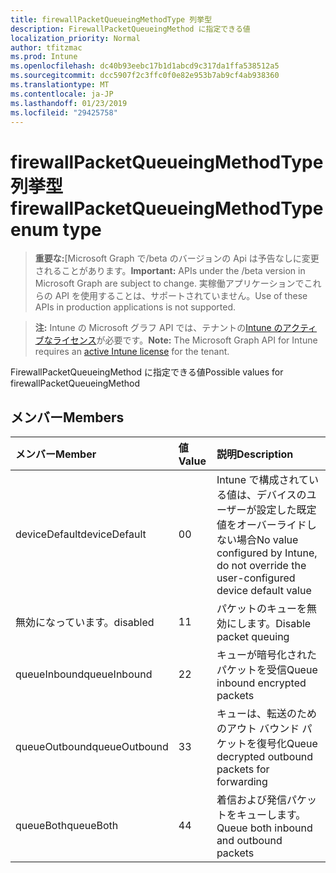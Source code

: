```yaml
---
title: firewallPacketQueueingMethodType 列挙型
description: FirewallPacketQueueingMethod に指定できる値
localization_priority: Normal
author: tfitzmac
ms.prod: Intune
ms.openlocfilehash: dc40b93eebc17b1d1abcd9c317da1ffa538512a5
ms.sourcegitcommit: dcc5907f2c3ffc0f0e82e953b7ab9cf4ab938360
ms.translationtype: MT
ms.contentlocale: ja-JP
ms.lasthandoff: 01/23/2019
ms.locfileid: "29425758"
---
```

# <a name="firewallpacketqueueingmethodtype-enum-type"></a><span data-ttu-id="ec103-103">firewallPacketQueueingMethodType 列挙型</span><span class="sxs-lookup"><span data-stu-id="ec103-103">firewallPacketQueueingMethodType enum type</span></span>

> <span data-ttu-id="ec103-104">**重要な:**[Microsoft Graph で/beta のバージョンの Api は予告なしに変更されることがあります。</span><span class="sxs-lookup"><span data-stu-id="ec103-104">**Important:** APIs under the /beta version in Microsoft Graph are subject to change.</span></span> <span data-ttu-id="ec103-105">実稼働アプリケーションでこれらの API を使用することは、サポートされていません。</span><span class="sxs-lookup"><span data-stu-id="ec103-105">Use of these APIs in production applications is not supported.</span></span>

> <span data-ttu-id="ec103-106">**注:** Intune の Microsoft グラフ API では、テナントの[Intune のアクティブなライセンス](https://go.microsoft.com/fwlink/?linkid=839381)が必要です。</span><span class="sxs-lookup"><span data-stu-id="ec103-106">**Note:** The Microsoft Graph API for Intune requires an [active Intune license](https://go.microsoft.com/fwlink/?linkid=839381) for the tenant.</span></span>

<span data-ttu-id="ec103-107">FirewallPacketQueueingMethod に指定できる値</span><span class="sxs-lookup"><span data-stu-id="ec103-107">Possible values for firewallPacketQueueingMethod</span></span>

## <a name="members"></a><span data-ttu-id="ec103-108">メンバー</span><span class="sxs-lookup"><span data-stu-id="ec103-108">Members</span></span>
|<span data-ttu-id="ec103-109">メンバー</span><span class="sxs-lookup"><span data-stu-id="ec103-109">Member</span></span>|<span data-ttu-id="ec103-110">値</span><span class="sxs-lookup"><span data-stu-id="ec103-110">Value</span></span>|<span data-ttu-id="ec103-111">説明</span><span class="sxs-lookup"><span data-stu-id="ec103-111">Description</span></span>|
|:---|:---|:---|
|<span data-ttu-id="ec103-112">deviceDefault</span><span class="sxs-lookup"><span data-stu-id="ec103-112">deviceDefault</span></span>|<span data-ttu-id="ec103-113">0</span><span class="sxs-lookup"><span data-stu-id="ec103-113">0</span></span>|<span data-ttu-id="ec103-114">Intune で構成されている値は、デバイスのユーザーが設定した既定値をオーバーライドしない場合</span><span class="sxs-lookup"><span data-stu-id="ec103-114">No value configured by Intune, do not override the user-configured device default value</span></span>|
|<span data-ttu-id="ec103-115">無効になっています。</span><span class="sxs-lookup"><span data-stu-id="ec103-115">disabled</span></span>|<span data-ttu-id="ec103-116">1</span><span class="sxs-lookup"><span data-stu-id="ec103-116">1</span></span>|<span data-ttu-id="ec103-117">パケットのキューを無効にします。</span><span class="sxs-lookup"><span data-stu-id="ec103-117">Disable packet queuing</span></span>|
|<span data-ttu-id="ec103-118">queueInbound</span><span class="sxs-lookup"><span data-stu-id="ec103-118">queueInbound</span></span>|<span data-ttu-id="ec103-119">2</span><span class="sxs-lookup"><span data-stu-id="ec103-119">2</span></span>|<span data-ttu-id="ec103-120">キューが暗号化されたパケットを受信</span><span class="sxs-lookup"><span data-stu-id="ec103-120">Queue inbound encrypted packets</span></span>|
|<span data-ttu-id="ec103-121">queueOutbound</span><span class="sxs-lookup"><span data-stu-id="ec103-121">queueOutbound</span></span>|<span data-ttu-id="ec103-122">3</span><span class="sxs-lookup"><span data-stu-id="ec103-122">3</span></span>|<span data-ttu-id="ec103-123">キューは、転送のためのアウト バウンド パケットを復号化</span><span class="sxs-lookup"><span data-stu-id="ec103-123">Queue decrypted outbound packets for forwarding</span></span>|
|<span data-ttu-id="ec103-124">queueBoth</span><span class="sxs-lookup"><span data-stu-id="ec103-124">queueBoth</span></span>|<span data-ttu-id="ec103-125">4</span><span class="sxs-lookup"><span data-stu-id="ec103-125">4</span></span>|<span data-ttu-id="ec103-126">着信および発信パケットをキューします。</span><span class="sxs-lookup"><span data-stu-id="ec103-126">Queue both inbound and outbound packets</span></span>|




